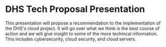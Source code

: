# DHS Tech Proposal Presentation

This presentation will propose a recommendation to the implementation of the DHS's cloud project. It will go over what we think is the best course of action and we will give insight to some of the more technical information. This includes cybersecurity, cloud security, and cloud servers. 
